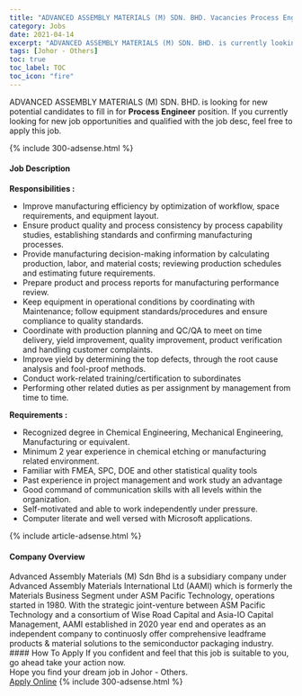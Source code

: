 ```yaml
---
title: "ADVANCED ASSEMBLY MATERIALS (M) SDN. BHD. Vacancies Process Engineer" 
category: Jobs 
date: 2021-04-14 
excerpt: "ADVANCED ASSEMBLY MATERIALS (M) SDN. BHD. is currently looking for suitable person to fill in the Process Engineer which based in Johor - Others" 
tags: [Johor - Others] 
toc: true 
toc_label: TOC 
toc_icon: "fire" 
--- 
```


<p>ADVANCED ASSEMBLY MATERIALS (M) SDN. BHD. is looking for new potential candidates to fill in for <b>Process Engineer</b> position. If you currently looking for new job opportunities and qualified with the job desc, feel free to apply this job.
</p>{% include 300-adsense.html %} 
<div><div><h4>Job Description</h4></div><div><div><span><div><p><strong>Responsibilities :</strong></p><ul><li>Improve manufacturing efficiency by optimization of workflow, space requirements, and equipment layout.</li><li>Ensure product quality and process consistency by process capability studies, establishing standards and confirming manufacturing processes.</li><li>Provide manufacturing decision-making information by calculating production, labor, and material costs; reviewing production schedules and estimating future requirements.</li><li>Prepare product and process reports for manufacturing performance review.</li><li>Keep equipment in operational conditions by coordinating with Maintenance; follow equipment standards/procedures and ensure compliance to quality standards.</li><li>Coordinate with production planning and QC/QA to meet on time delivery, yield improvement, quality improvement, product verification and handling customer complaints.</li><li>Improve yield by determining the top defects, through the root cause analysis and fool-proof methods.</li><li>Conduct work-related training/certification to subordinates</li><li>Performing other related duties as per assignment by management from time to time.</li></ul><p><strong>Requirements :</strong></p><ul><li>Recognized degree in Chemical Engineering, Mechanical Engineering, Manufacturing or equivalent.</li><li>Minimum 2 year experience in chemical etching or manufacturing related environment.</li><li>Familiar with FMEA, SPC, DOE and other statistical quality tools</li><li>Past experience in project management and work study an advantage</li><li>Good command of communication skills with all levels within the organization.</li><li>Self-motivated and able to work independently under pressure.</li><li>Computer literate and well versed with Microsoft applications.</li></ul></div></span></div></div></div> 
{% include article-adsense.html %} 
<div><div><h4>Company Overview</h4></div><div><div><span><div><div>Advanced Assembly Materials (M) Sdn Bhd is a subsidiary company under Advanced Assembly Materials International Ltd (AAMI)&#160;which is formerly the Materials Business Segment under ASM Pacific Technology, operations started in 1980. With the strategic joint-venture between ASM Pacific Technology and a consortium of Wise Road Capital and Asia-IO Capital Management, AAMI established in 2020 year end and operates as an independent company to continuosly offer comprehensive leadframe products &amp; material solutions to the semiconductor packaging industry.</div></div></span></div></div></div> 
#### How To Apply 
If you confident and feel that this job is suitable to you, go ahead take your action now. <br/> 
Hope you find your dream job in Johor - Others. <br/> 
<a href="https://www.jobstreet.com.my/en/job/process-engineer-4537417?jobId=jobstreet-my-job-4537417&" class="btn btn--info" target="_blank" rel="nofollow noopenner">Apply Online</a> 
{% include 300-adsense.html %} 